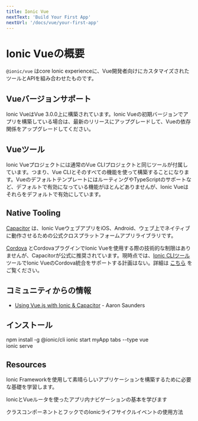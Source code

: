 ```yaml
---
title: Ionic Vue
nextText: 'Build Your First App'
nextUrl: '/docs/vue/your-first-app'
---
```


# Ionic Vueの概要

`@ionic/vue` はcore Ionic experienceに、Vue開発者向けにカスタマイズされたツールとAPIを組み合わせたものです。

## Vueバージョンサポート

Ionic VueはVue 3.0.0上に構築されています。Ionic Vueの初期バージョンでアプリを構築している場合は、最新のリリースにアップグレードして、Vueの依存関係をアップグレードしてください。

## Vueツール

Ionic Vueプロジェクトには通常のVue CLIプロジェクトと同じツールが付属しています。つまり、Vue CLIとそのすべての機能を使って構築することになります。VueのデフォルトテンプレートにはルーティングやTypeScriptのサポートなど、デフォルトで有効になっている機能がほとんどありませんが、Ionic Vueはそれらをデフォルトで有効にしています。

## Native Tooling

[Capacitor](https://capacitor.ionicframework.com) は、Ionic VueウェブアプリをiOS、Android、ウェブ上でネイティブに動作させるための公式クロスプラットフォームアプリライブラリです。

[Cordova](https://cordova.apache.org/) とCordovaプラグインでIonic Vueを使用する際の技術的な制限はありませんが、Capacitorが公式に推奨されています。現時点では、[Ionic CLIツール](/docs/cli) ツールでIonic VueのCordova統合をサポートする計画はない。詳細は [こちら](https://capacitor.ionicframework.com/docs/cordova) をご覧ください。

## コミュニティからの情報

- [Using Vue.js with Ionic & Capacitor](https://dev.to/aaronksaunders/using-vue-js-v3-beta-with-ionic-components-capacitor-plugins-2b6f) - Aaron Saunders

## インストール

<command-line>
    <command-prompt>npm install -g @ionic/cli</command-prompt>
    <command-prompt>ionic start myApp tabs --type vue</command-prompt>
    <br/>
    <command-prompt>ionic serve <command-cursor blink></command-cursor></command-prompt>
</command-line>


## Resources

<docs-cards>
  <docs-card header="はじめ方" href="/docs/vue/your-first-app" icon="/docs/assets/icons/feature-component-actionsheet-icon.png">
    <p>Ionic Frameworkを使用して素晴らしいアプリケーションを構築するために必要な基礎を学習します。</p>
  </docs-card>

  <docs-card header="ナビゲーション" href="/docs/vue/navigation" icon="/docs/assets/icons/feature-component-navigation-icon.png">
    <p>IonicとVueルータを使ったアプリ内ナビゲーションの基本を学びます</p>
  </docs-card>

  <docs-card header="ライフサイクル" href="/docs/vue/lifecycle" icon="/docs/assets/icons/feature-guide-components-icon.png">
    <p>クラスコンポーネントとフックでのIonicライフサイクルイベントの使用方法</p>
  </docs-card>


</docs-cards>

